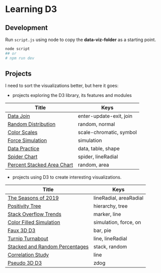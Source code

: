 # Learning D3

## Development

Run `script.js` using node to copy the **data-viz-folder** as a starting point.

```bash
node script
## or
# npm run dev
```

## Projects

I need to sort the visualizations better, but here it goes:

- projects exploring the D3 library, its features and modules

| Title                                                              | Keys                    |
| ------------------------------------------------------------------ | ----------------------- |
| [Data Join](https://codepen.io/borntofrappe/pen/wvaxwdY)           | enter-update-exit, join |
| [Random Distribution](https://codepen.io/borntofrappe/pen/wvKwRoB) | random, normal          |
| [Color Scales](https://codepen.io/borntofrappe/pen/yLYJpKq)        | scale-chromatic, symbol |
| [Force Simulation](https://codepen.io/borntofrappe/pen/GRpNqpd)    | simulation              |
| [Data Practice](https://codepen.io/borntofrappe/pen/pojPJGa)       | data, table, shape      |
| [Spider Chart](https://codepen.io/borntofrappe/pen/ZEbZxgb)        | spider, lineRadial      |
| [Percent Stacked Area Chart]()                                     | random, area            |

- projects using D3 to create interesting visualizations.

| Title                                                                         | Keys                   |
| ----------------------------------------------------------------------------- | ---------------------- |
| [The Seasons of 2019](https://codepen.io/borntofrappe/pen/jOPeKZp)            | lineRadial, areaRadial |
| [Positivity Tree](https://codepen.io/borntofrappe/pen/eYpNRRX)                | hierarchy, tree        |
| [Stack Overflow Trends](https://codepen.io/borntofrappe/pen/oNjjdeZ)          | marker, line           |
| [Color Filled Simulation](https://codepen.io/borntofrappe/pen/dyYOBzV)        | simulation, force, on  |
| [Faux 3D D3](https://codepen.io/borntofrappe/pen/NWGeZNV)                     | bar, pie               |
| [Turnip Turnabout](https://codepen.io/borntofrappe/pen/pojGaEZ)               | line, lineRadial       |
| [Stacked and Random Percentages](https://codepen.io/borntofrappe/pen/QWjeEEg) | stack, random          |
| [Correlation Study](https://codepen.io/borntofrappe/pen/VwvodeX)              | line                   |
| [Pseudo 3D D3](https://codepen.io/borntofrappe/pen/yLeBLYX)                   | zdog                   |
